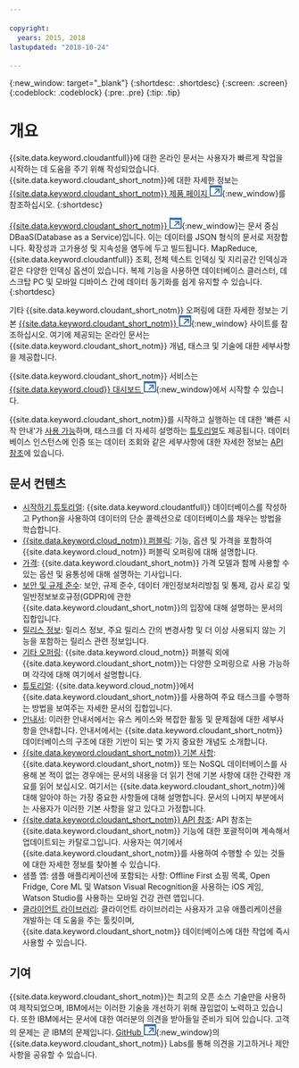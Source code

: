 ```yaml
---

copyright:
  years: 2015, 2018
lastupdated: "2018-10-24"

---
```


{:new_window: target="_blank"}
{:shortdesc: .shortdesc}
{:screen: .screen}
{:codeblock: .codeblock}
{:pre: .pre}
{:tip: .tip}

<!-- Acrolinx: 2018-06-13 -->

# 개요

{{site.data.keyword.cloudantfull}}에 대한 온라인 문서는 사용자가 빠르게 작업을 시작하는 데 도움을 주기 위해 작성되었습니다. {{site.data.keyword.cloudant_short_notm}}에 대한 자세한 정보는 [{{site.data.keyword.cloudant_short_notm}} 제품 페이지 ![외부 링크 아이콘](images/launch-glyph.svg "외부 링크 아이콘")](http://www.ibm.com/analytics/us/en/technology/cloud-data-services/cloudant/){:new_window}를 참조하십시오.
{:shortdesc}

[{{site.data.keyword.cloudant_short_notm}} ![외부 링크 아이콘](images/launch-glyph.svg "외부 링크 아이콘")](https://www.youtube.com/watch?v=xfO3m1I3SKg&feature=youtu.be){:new_window}는
문서 중심 DBaaS(Database as a Service)입니다.
이는 데이터를 JSON 형식의 문서로 저장합니다.
확장성과 고가용성 및
지속성을 염두에 두고
빌드됩니다.
MapReduce, {{site.data.keyword.cloudantfull}} 조회, 전체 텍스트
인덱싱 및 지리공간
인덱싱과 같은
다양한 인덱싱 옵션이 있습니다.
복제 기능을 사용하면 데이터베이스 클러스터,
데스크탑 PC 및 모바일 디바이스 간에 데이터 동기화를 쉽게 유지할 수 있습니다.
{:shortdesc}

기타 {{site.data.keyword.cloudant_short_notm}} 오퍼링에 대한 자세한 정보는
기본 [{{site.data.keyword.cloudant_short_notm}} ![외부 링크 아이콘](images/launch-glyph.svg "외부 링크 아이콘")](http://www.ibm.com/analytics/us/en/technology/cloud-data-services/cloudant/){:new_window} 사이트를 참조하십시오.
여기에 제공되는 온라인 문서는 {{site.data.keyword.cloudant_short_notm}} 개념, 태스크 및 기술에 대한 세부사항을 제공합니다.

{{site.data.keyword.cloudant_short_notm}} 서비스는 [{{site.data.keyword.cloud}} 대시보드 ![외부 링크 아이콘](images/launch-glyph.svg "외부 링크 아이콘")](https://console.ng.bluemix.net/catalog/services/cloudant-nosql-db/){:new_window}에서 시작할 수 있습니다.

{{site.data.keyword.cloudant_short_notm}}를 시작하고 실행하는 데 대한 '빠른 시작 안내'가 [사용 가능](index.html)하며, 태스크를 더 자세히 설명하는 [튜토리얼](tutorials/create_service.html#creating-a-service-instance)도 제공됩니다.
데이터베이스 인스턴스에 인증 또는 데이터 조회와 같은 세부사항에 대한 자세한 정보는 [API 참조](api/index.html)에 있습니다.

<div id="contents"></div>

## 문서 컨텐츠

*	[시작하기 튜토리얼](getting-started.html#getting-started-with-cloudant): {{site.data.keyword.cloudantfull}} 데이터베이스를 작성하고 Python을 사용하여 데이터의 단순 콜렉션으로 데이터베이스를 채우는 방법을 학습합니다.
*	[{{site.data.keyword.cloud_notm}} 퍼블릭](offerings/bluemix.html#ibm-cloud-public): 기능, 옵션 및 가격을 포함하여 {{site.data.keyword.cloud_notm}} 퍼블릭 오퍼링에 대해 설명합니다. 
*	[가격](offerings/pricing.html#pricing): {{site.data.keyword.cloudant_short_notm}} 가격 모델과 함께 사용할 수 있는 옵션 및 융통성에 대해 설명하는 기사입니다. 
*	[보안 및 규제 준수](offerings/security.html#security): 보안, 규제 준수, 데이터 개인정보처리방침 및 통제, 감사 로깅 및 일반정보보호규정(GDPR)에 관한 {{site.data.keyword.cloudant_short_notm}}의 입장에 대해 설명하는 문서의 집합입니다.
*	[릴리스 정보](https://console.bluemix.net/docs/services/Cloudant/release_info/release_notes.html#release-notes): 릴리스 정보, 주요 릴리스 간의 변경사항 및 더 이상 사용되지 않는 기능을 포함하는 릴리스 관련 정보입니다. 
*	[기타 오퍼링](offerings/bluemix_dedicated.html#ibm-cloud-dedicated): {{site.data.keyword.cloud_notm}} 퍼블릭 외에 {{site.data.keyword.cloudant_short_notm}}는
다양한 오퍼링으로 사용 가능하며 각각에 대해 여기에서 설명합니다.
* [튜토리얼](tutorials/create_service.html#creating-a-service-instance): {{site.data.keyword.cloud_notm}}에서
{{site.data.keyword.cloudant_short_notm}}를 사용하여 주요 태스크를 수행하는 방법을 보여주는 자세한 문서의 집합입니다.
*	[안내서](guides/acurl.html#authorized-curl-acurl-): 이러한 안내서에서는
유스 케이스와 복잡한 활동 및 문제점에 대한 세부사항을 안내합니다.
	안내서에서는 {{site.data.keyword.cloudant_short_notm}} 데이터베이스의 구조에 대한 기반이 되는 몇 가지 중요한 개념도 소개합니다.
*	[{{site.data.keyword.cloudant_short_notm}} 기본 사항](basics/index.html): {{site.data.keyword.cloudant_short_notm}} 또는 NoSQL 데이터베이스를 사용해 본 적이 없는 경우에는
	문서의 내용을 더 읽기 전에 기본 사항에 대한 간략한 개요를 읽어 보십시오.
	여기서는 {{site.data.keyword.cloudant_short_notm}}에 대해 알아야 하는 가장 중요한 사항들에 대해 설명합니다.
	문서의 나머지 부분에서는 사용자가 이러한 기본 사항을 알고 있다고 가정합니다.
*	[{{site.data.keyword.cloudant_short_notm}} API 참조](api/index.html): API 참조는
	{{site.data.keyword.cloudant_short_notm}} 기능에 대한 포괄적이며 계속해서 업데이트되는 카탈로그입니다.
	사용자는 여기에서 {{site.data.keyword.cloudant_short_notm}}를 사용하여 수행할 수 있는 것들에 대한 자세한 정보를 찾아볼 수 있습니다.
*	샘플 앱: 샘플 애플리케이션에 포함되는 사항: Offline First 쇼핑 목록, Open Fridge, Core ML 및 Watson Visual Recognition을 사용하는 iOS 게임, Watson Studio를 사용하는 모바일 건강 관련 앱입니다. 
*	[클라이언트 라이브러리](libraries/index.html): 클라이언트 라이브러리는
	사용자가 고유 애플리케이션을 개발하는 데 도움을 주는 툴킷이며,
	{{site.data.keyword.cloudant_short_notm}} 데이터베이스에 대한 작업에 즉시 사용할 수 있습니다.


## 기여

{{site.data.keyword.cloudant_short_notm}}는 최고의 오픈 소스 기술만을 사용하여 제작되었으며,
IBM에서는 이러한 기술을 개선하기 위해 끊임없이 노력하고 있습니다.
또한 IBM에서는 문서에 대한 여러분의 의견을 받아들일 준비가 되어 있습니다.
고객의 문제는 곧 IBM의 문제입니다.
[GitHub ![외부 링크 아이콘](images/launch-glyph.svg "외부 링크 아이콘")](https://github.com/cloudant-labs/slate){:new_window}의
{{site.data.keyword.cloudant_short_notm}} Labs를 통해 의견을 기고하거나 제안사항을 공유할 수 있습니다.
